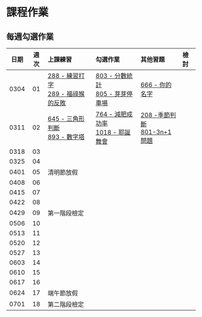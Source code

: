 # 課程作業

## 每週勾選作業

| 日期 | 週次 | 上課練習                                               | 勾選作業                                                         | 其他習題 | 檢討                             |
| :--: | :--: | :----------------------------------------------------- | :--------------------------------------------------------------- | :------- | :------------------------------- |
| 0304 |  01  | [288 - 練習打字][neoj-288]<br>[289 - 福祿猴的反敗][neoj-289] | [803 - 分數統計][neoj-803]<br>[805 - 芽芽停車場][neoj-805] | [666 - 你的名字][neoj-666]         |      |
| 0311 |  02  | [645 - 三角形判斷][neoj-645]<br>[893 - 數字塔][neoj-893]     | [764 - 減肥成功率][neoj-764]<br>[1018 - 耶誕舞會][neoj-1018] |  [208 -季節判斷][neoj-208]<br>[801-3n+1 問題][neoj-801]        |      |
| 0318 |  03  |       |          |          |      |
| 0325 |  04  |       |          |          |      |
| 0401 |  05  |   清明節放假    |          |          |      |
| 0408 |  06  |       |          |          |      |
| 0415 |  07  |       |          |          |      |
| 0422 |  08  |       |          |          |      |
| 0429 |  09  |   第一階段檢定    |          |          |      |
| 0506 |  10  |       |          |          |      |
| 0513 |  11  |       |          |          |      |
| 0520 |  12  |       |          |          |      |
| 0527 |  13  |       |          |          |      |
| 0603 |  14  |       |          |          |      |
| 0610 |  15  |       |          |          |      |
| 0617 |  16  |       |          |          |      |
| 0624 |  17  |   端午節放假    |          |          |      |
| 0701 |  18  |   第二階段檢定    |          |          |      |

[neoj-803]: https://neoj.sprout.tw/problem/803/
[neoj-805]: https://neoj.sprout.tw/problem/805/
[neoj-289]: https://neoj.sprout.tw/problem/289/
[neoj-666]: https://neoj.sprout.tw/problem/666/
[neoj-288]: https://neoj.sprout.tw/problem/288/

[neoj-645]: https://neoj.sprout.tw/problem/645/
[neoj-208]: https://neoj.sprout.tw/problem/208/
[neoj-893]: https://neoj.sprout.tw/problem/893/
[neoj-801]: https://neoj.sprout.tw/problem/801/
[neoj-1018]: https://neoj.sprout.tw/problem/1018/
[neoj-764]: https://neoj.sprout.tw/problem/764/


[neoj-287]: https://neoj.sprout.tw/problem/287/
[neoj-6005]: https://neoj.sprout.tw/problem/6005/
[neoj-289]: https://neoj.sprout.tw/problem/289/
[neoj-6002]: https://neoj.sprout.tw/problem/6002/
[neoj-801]: https://neoj.sprout.tw/problem/801/
[neoj-893]: https://neoj.sprout.tw/problem/893/
[neoj-894]: https://neoj.sprout.tw/problem/894/
[neoj-140]: https://neoj.sprout.tw/problem/140/
[bc-more-loops]: https://drive.google.com/file/d/1hXlB3o7puvLzhU_6_VLqEVJLUm7YSgFq/view?usp=sharing
[tp-review-video-w1]: https://youtu.be/VcFxLLyz2z8
[hc-review-ppt-w1]: https://docs.google.com/presentation/d/1qFh5DwSikROY4qvMnuAPxVOUnu9jzbgvhEq-PcziAIA/edit#slide=id.g119b8cc9bd9_2_223 
[hc-review-video-w1]: https://www.youtube.com/watch?v=Gj4oKqYMSTo
[neoj-891]: https://neoj.sprout.tw/problem/891/
[neoj-217]: https://neoj.sprout.tw/problem/217/
[neoj-602]: https://neoj.sprout.tw/problem/602/
[neoj-209]: https://neoj.sprout.tw/problem/209/
[tp-rewview-ppt-w2]: https://docs.google.com/presentation/d/1graL24_b3ZzsdLYDJsEI6MuVJJ_3Z7603Ag8inDWgi0/edit?usp=sharing
[hc-review-ppt-w2]: https://drive.google.com/file/d/14eE_WbxAPkv5oP7wSjrdXgAEm8lpiucT/view?usp=sharing
[hc-review-video-w2]: https://youtu.be/L24RHOOYwto
[tp-review-video-w2]: https://youtu.be/JQRaOnoxvpM
[neoj-988]: https://neoj.sprout.tw/problem/988/
[neoj-953]: https://neoj.sprout.tw/problem/953/
[neoj-938]: https://neoj.sprout.tw/problem/938/
[noej-1419]: https://neoj.sprout.tw/problem/1419/
[noej-999]: https://neoj.sprout.tw/problem/999/
[noej-8857]: https://neoj.sprout.tw/problem/8857/
[neoj-987]: https://neoj.sprout.tw/problem/987/
[hc-review-ppt-w3]: https://slides.com/koios/sprout_week3
[hc-review-video-w3]: https://www.youtube.com/watch?v=hKmnQGukiIY
[tp-review-ppt-w3]: https://slides.com/allen522019/20220319
[tp-review-video-w3]: https://youtu.be/6StYAWTeCXA
[neoj-225]: https://neoj.sprout.tw/problem/225/
[neoj-226]: https://neoj.sprout.tw/problem/226/
[neoj-461]: https://neoj.sprout.tw/problem/461/
[neoj-4328]: https://neoj.sprout.tw/problem/4328/
[hc-review-ppt-w4]: https://slides.com/yeiyang/hw4_tutorial
[hc-review-video-w4]: https://www.youtube.com/watch?v=ailxX-fvMFw
[tp-review-video-w4]: https://youtu.be/QtyJmfxBQj4
[tp-review-ppt-w4]: https://hackmd.io/@ruby0322/Sy0pXT8mc
[hc-review-video-w5]:https://youtu.be/L05omH4ghps
[hc-review-ppt-w5]:https://slides.com/tunchinkao/deck-b0d3bd
[neoj-214]:https://neoj.sprout.tw/problem/214/
[neoj-570]:https://neoj.sprout.tw/problem/570/
[tp-review-ppt-w5]:https://docs.google.com/presentation/d/1Jifao6SGA-bLwqdVhmhqwBPrHGMsuLxmIBtaBN4Nn88/edit?usp=sharing
[tp-review-video-w5]:https://youtu.be/1VVWlsv_D9U?t=555
[neoj-1024]:https://neoj.sprout.tw/problem/1024/
[neoj-2022]:https://neoj.sprout.tw/problem/2022/
[neoj-1064]:https://neoj.sprout.tw/problem/1064/
[neoj-895]:https://neoj.sprout.tw/problem/895/
[neoj-991]:https://neoj.sprout.tw/problem/991/
[neoj-573]:https://neoj.sprout.tw/problem/573/
[tp-review-video-w7]:https://www.youtube.com/watch?v=ACrlEPrOp2E
[tp-review-ppt-w7]:https://docs.google.com/presentation/d/114dB9LjIDtg8txxyUVAkTBfx5zbGQy7N/edit?usp=sharing
[hc-review-video-w7]:https://youtu.be/yHjXgiXW5Bk
[hc-review-ppt-w7]:https://docs.google.com/presentation/d/1Bc0FFqOkKCkp8AkpmQpMV_j9UigDf0qm8fjFhhXGmmU/edit?usp=sharing
[hc-review-ppt-w8]:https://docs.google.com/presentation/d/1VaThEtDQ2V_trh5Xnp1YFgZe6CgOsbqXAlaLOOUQ8X8/edit?usp=sharing
[tp-review-ppt-w8]:https://hackmd.io/@IMBensonQB/sprout-w8-hw
[neoj-441]: https://neoj.sprout.tw/problem/441/
[neoj-442]: https://neoj.sprout.tw/problem/442/
[neoj-2334]: https://neoj.sprout.tw/problem/2334/
[neoj-621]: https://neoj.sprout.tw/problem/621/
[hc-review-ppt-w10]:https://drive.google.com/file/d/1PvEudGj7irrzhEqL2rxM-bKJLptaSzgU/view?usp=sharing
[hc-review-video-w10]:https://youtu.be/w7ilGdjTu8I
[neoj-1146]: https://neoj.sprout.tw/problem/1146/
[neoj-36]:https://neoj.sprout.tw/problem/36/
[neoj-37]:https://neoj.sprout.tw/problem/37/
[neoj-531]:https://neoj.sprout.tw/problem/531/
[neoj-5857]:https://neoj.sprout.tw/problem/5857/
[neoj-369]:https://neoj.sprout.tw/problem/369/
[neoj-2024]:https://neoj.sprout.tw/problem/2024/
[neoj-448]:https://neoj.sprout.tw/problem/448/
[hc-review-ppt-w12]:https://drive.google.com/file/d/1fEAh6TjzPJKjkWaw_kZidjq80r5RfqA1/view?usp=sharing
[hc-review-video-w12]:https://youtu.be/k0HLpdyTnSM
[tp-review-ppt-w12]:https://hackmd.io/HfcJz7TNSRGVaJ7PTsegWA
[tp-review-video-w12]:https://youtu.be/-R0UZZ9nZ8M
[neoj-957]:https://neoj.sprout.tw/problem/957/
[tp-review-video-w14]:https://youtu.be/ZP7znE9pERY
[tp-review-ppt-w14]:https://drive.google.com/file/d/1rHweEc72Ovqnkf0evowPgmWeJSmSfuH2/view?usp=sharing
[hc-review-video-w14]:https://youtu.be/_ePDzNeuWe8
[hc-review-ppt-w14]:https://hackmd.io/@XYFC128/S1y9FZOF5
[neoj-352]: https://neoj.sprout.tw/problem/352/
[neoj-42]: https://neoj.sprout.tw/problem/42/
[neoj-471]: https://neoj.sprout.tw/problem/471/
[neoj-1147]: https://neoj.sprout.tw/problem/1147/
[neoj-625]: https://neoj.sprout.tw/problem/625/
[hc-review-video-w15]: https://youtu.be/sZpiIofpeYg
[hc-review-ppt-w15]: https://docs.google.com/presentation/d/1QVTjVab6cuioPNeSZYC7MpCdiXpR3JQeDl72-I842j8/edit?usp=sharing
[tp-review-video-w15]: https://www.youtube.com/watch?v=d8ksP5krfBo
[tp-review-ppt-w15]:https://hackmd.io/@IMBensonQB/H1MfuSX5q
[hc-review-video-w16]:https://youtu.be/UW98MatUxns
[hc-review-ppt-w16]:https://hackmd.io/@XYFC128/S1BxN1i9q
[tp-review-video-w16]:https://youtu.be/JKByGX7ScDc
[tp-review-ppt-w16]:https://docs.google.com/presentation/d/1Qjuwm8Rr-hz2nBER7YFBtrrDwNelgUmRaLl-JMl1y_o/edit?usp=sharing


